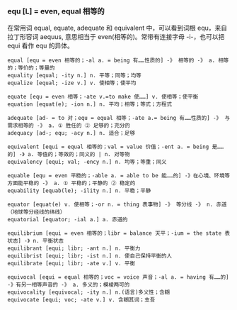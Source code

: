 ### equ [L] = even, equal 相等的

在常用词 equal, equate, adequate 和 equivalent 中，可以看到词根 equ，来自拉丁形容词 aequus, 意思相当于 even(相等的)。常带有连接字母 -i-，也可以把 equi 看作 equ 的异体。

    equal [equ = even 相等的；-al a. = being 有……性质的] -》 相等的 -》 a. 相等的；等价的；等量的
    equality [equal; -ity n.] n. 平等；同等；均等
    equalize [equal; -ize v.] v. 使相等；使平均

    equate [equ = even 相等；-ate v.=to make 使……] v. 使相等；使平衡
    equation [equat(e); -ion n.] n. 平均；相等；等式；方程式

    adequate [ad- = to 对；equ = equal 相等；-ate a.= being 有……性质的] -》 与需求相等的 -》 a. ① 胜任的 ② 足够的；充分的
    adequacy [ad-; equ; -acy n.] n. 适合；足够

    equivalent [equi = equal 相等的；val = value 价值；-ent a. = being 是……的] -》 a. 等值的；等效的；同义的 | n. 对等物
    equivalency [equi; val; -ency n.] n. 均等；等重；同义

    equable [equ = even 平稳的；-able a. = able to be 能……的] -》在心境、环境等方面能平稳的 -》 a. ① 平稳的；平静的 ② 稳定的
    equability [equab(le); -ility n.] n. 平稳；平静

    equator [equat(e) v. 使相等；-or n. = thing 表事物] -》 等分线 -》 n. 赤道（地球等分经线的纬线）
    equatorial [equator; -ial a.] a. 赤道的

    equilibrium [equi = even 相等的；libr = balance 天平；-ium = the state 表状态] -》 n. 平衡状态
    equilibrant [equi; libr; -ant n.] n. 平衡力
    equilibrist [equi; libr; -ist n.] n. 使自己保持平衡的人
    equilibrate [equi; libr; -ate v.] v. 平衡

    equivocal [equi = equal 相等的；voc = voice 声音；-al a. = having 有……的] -》有另一相等声音的 -》 a. 多义的；模棱两可的
    equivocality [equivocal; -ity n.] n.(语言)多义性；含糊
    equivocate [equi; voc; -ate v.] v. 含糊其词；支吾

    